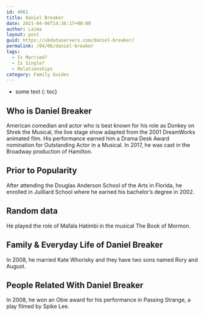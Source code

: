 ```yaml
---
id: 4061
title: Daniel Breaker
date: 2021-04-06T14:36:17+00:00
author: Laima
layout: post
guid: https://ukdataservers.com/daniel-breaker/
permalink: /04/06/daniel-breaker
tags:
  - Is Married?
  - Is Single?
  - Relationships
category: Family Guides
---
```


* some text
{: toc}


## Who is Daniel Breaker
                  
                  
                  
American comedian and actor who is best known for his role as Donkey on Shrek the Musical, the live stage show adapted from the 2001 DreamWorks animated film. His performance earned him a Drama Desk Award nomination for Outstanding Actor in a Musical. In 2017, he was cast in the Broadway production of Hamilton. 
                  
              
            
              
            
                
                
                
## Prior to Popularity
                  
                  
                  
After attending the Douglas Anderson School of the Arts in Florida, he enrolled in Juilliard School where he earned his bachelor&#8217;s degree in 2002.
                  
              
            
              
            
                
                
                
## Random data
                  
                  
                  
He played the role of Mafala Hatimbi in the musical The Book of Mormon.
                  
              
            
              
            
                
                
                
## Family & Everyday Life of Daniel Breaker
                  
                  
                  
In 2008, he married Kate Whorisky and they have two sons named Rory and August.
                  
              
            
              
            
                
                
                
## People Related With Daniel Breaker
                  
                  
                  
In 2008, he won an Obie award for his performance in Passing Strange, a play filmed by Spike Lee.
                  
              
            
              
            
                
              
            
              
              
            
            
              
            
          
          
          